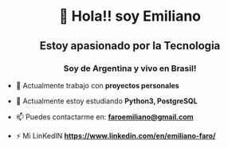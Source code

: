 <h1 align="center">👋 Hola!! soy Emiliano</h1>
<h2 align="center"> Estoy apasionado por la Tecnologia </h2>  
<h3 align="center">Soy de Argentina y vivo en Brasil!</h3>



- 🔭 Actualmente trabajo con **proyectos personales**

- 🌱 Actualmente estoy estudiando **Python3, PostgreSQL**

- 📫 Puedes contactarme en: **faroemiliano@gmail.com**

- ⚡ Mi LinKedIN **https://www.linkedin.com/en/emiliano-faro/**

